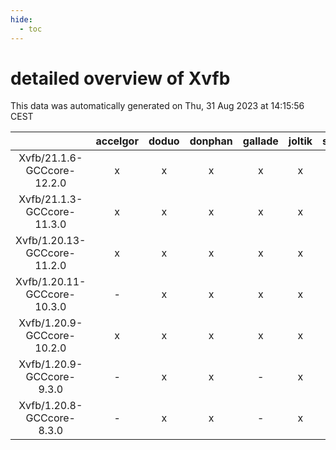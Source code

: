 ```yaml
---
hide:
  - toc
---
```


detailed overview of Xvfb
=========================


This data was automatically generated on Thu, 31 Aug 2023 at 14:15:56 CEST  

| |accelgor|doduo|donphan|gallade|joltik|skitty|swalot|victini|
| :---: | :---: | :---: | :---: | :---: | :---: | :---: | :---: | :---: |
|Xvfb/21.1.6-GCCcore-12.2.0|x|x|x|x|x|x|x|x|
|Xvfb/21.1.3-GCCcore-11.3.0|x|x|x|x|x|x|x|x|
|Xvfb/1.20.13-GCCcore-11.2.0|x|x|x|x|x|x|x|x|
|Xvfb/1.20.11-GCCcore-10.3.0|-|x|x|x|x|x|x|x|
|Xvfb/1.20.9-GCCcore-10.2.0|x|x|x|x|x|x|x|x|
|Xvfb/1.20.9-GCCcore-9.3.0|-|x|x|-|x|x|x|x|
|Xvfb/1.20.8-GCCcore-8.3.0|-|x|x|-|x|x|-|x|
